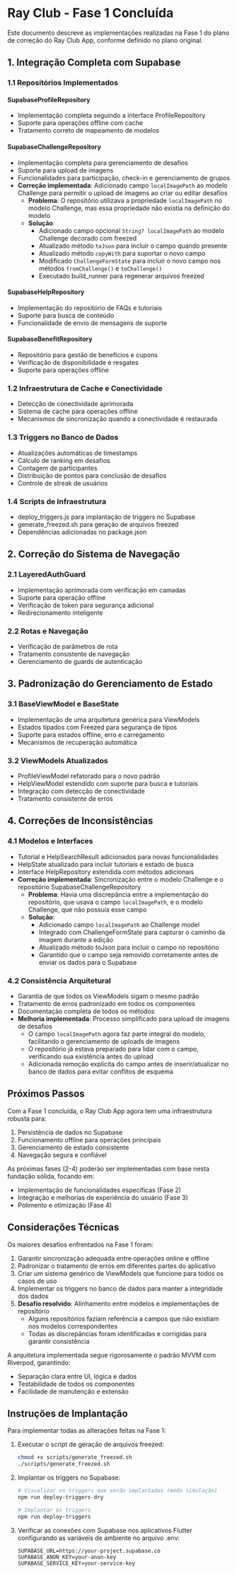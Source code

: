 # Ray Club - Fase 1 Concluída

Este documento descreve as implementações realizadas na Fase 1 do plano de correção do Ray Club App, conforme definido no plano original.

## 1. Integração Completa com Supabase

### 1.1 Repositórios Implementados

#### SupabaseProfileRepository
- Implementação completa seguindo a interface ProfileRepository
- Suporte para operações offline com cache
- Tratamento correto de mapeamento de modelos

#### SupabaseChallengeRepository
- Implementação completa para gerenciamento de desafios
- Suporte para upload de imagens
- Funcionalidades para participação, check-in e gerenciamento de grupos
- **Correção implementada**: Adicionado campo `localImagePath` ao modelo Challenge para permitir o upload de imagens ao criar ou editar desafios
  - **Problema**: O repositório utilizava a propriedade `localImagePath` no modelo Challenge, mas essa propriedade não existia na definição do modelo
  - **Solução**: 
    - Adicionado campo opcional `String? localImagePath` ao modelo Challenge decorado com freezed
    - Atualizado método `toJson` para incluir o campo quando presente
    - Atualizado método `copyWith` para suportar o novo campo
    - Modificado `ChallengeFormState` para incluir o novo campo nos métodos `fromChallenge()` e `toChallenge()`
    - Executado build_runner para regenerar arquivos freezed

#### SupabaseHelpRepository
- Implementação do repositório de FAQs e tutoriais
- Suporte para busca de conteúdo
- Funcionalidade de envio de mensagens de suporte

#### SupabaseBenefitRepository
- Repositório para gestão de benefícios e cupons
- Verificação de disponibilidade e resgates
- Suporte para operações offline

### 1.2 Infraestrutura de Cache e Conectividade

- Detecção de conectividade aprimorada
- Sistema de cache para operações offline
- Mecanismos de sincronização quando a conectividade é restaurada

### 1.3 Triggers no Banco de Dados

- Atualizações automáticas de timestamps
- Cálculo de ranking em desafios
- Contagem de participantes
- Distribuição de pontos para conclusão de desafios
- Controle de streak de usuários

### 1.4 Scripts de Infraestrutura

- deploy_triggers.js para implantação de triggers no Supabase
- generate_freezed.sh para geração de arquivos freezed
- Dependências adicionadas no package.json

## 2. Correção do Sistema de Navegação

### 2.1 LayeredAuthGuard

- Implementação aprimorada com verificação em camadas
- Suporte para operação offline
- Verificação de token para segurança adicional
- Redirecionamento inteligente

### 2.2 Rotas e Navegação

- Verificação de parâmetros de rota
- Tratamento consistente de navegação
- Gerenciamento de guards de autenticação

## 3. Padronização do Gerenciamento de Estado

### 3.1 BaseViewModel e BaseState

- Implementação de uma arquitetura genérica para ViewModels
- Estados tipados com Freezed para segurança de tipos
- Suporte para estados offline, erro e carregamento
- Mecanismos de recuperação automática

### 3.2 ViewModels Atualizados

- ProfileViewModel refatorado para o novo padrão
- HelpViewModel estendido com suporte para busca e tutoriais
- Integração com detecção de conectividade
- Tratamento consistente de erros

## 4. Correções de Inconsistências

### 4.1 Modelos e Interfaces

- Tutorial e HelpSearchResult adicionados para novas funcionalidades
- HelpState atualizado para incluir tutoriais e estado de busca
- Interface HelpRepository estendida com métodos adicionais
- **Correção implementada**: Sincronização entre o modelo Challenge e o repositório SupabaseChallengeRepository
  - **Problema**: Havia uma discrepância entre a implementação do repositório, que usava o campo `localImagePath`, e o modelo Challenge, que não possuía esse campo
  - **Solução**: 
    - Adicionado campo `localImagePath` ao Challenge model
    - Integrado com ChallengeFormState para capturar o caminho da imagem durante a edição
    - Atualizado método toJson para incluir o campo no repositório
    - Garantido que o campo seja removido corretamente antes de enviar os dados para o Supabase

### 4.2 Consistência Arquitetural

- Garantia de que todos os ViewModels sigam o mesmo padrão
- Tratamento de erros padronizado em todos os componentes
- Documentação completa de todos os métodos
- **Melhoria implementada**: Processo simplificado para upload de imagens de desafios
  - O campo `localImagePath` agora faz parte integral do modelo, facilitando o gerenciamento de uploads de imagens
  - O repositório já estava preparado para lidar com o campo, verificando sua existência antes do upload
  - Adicionada remoção explícita do campo antes de inserir/atualizar no banco de dados para evitar conflitos de esquema

## Próximos Passos

Com a Fase 1 concluída, o Ray Club App agora tem uma infraestrutura robusta para:

1. Persistência de dados no Supabase
2. Funcionamento offline para operações principais
3. Gerenciamento de estado consistente
4. Navegação segura e confiável

As próximas fases (2-4) poderão ser implementadas com base nesta fundação sólida, focando em:

- Implementação de funcionalidades específicas (Fase 2)
- Integração e melhorias de experiência do usuário (Fase 3)
- Polimento e otimização (Fase 4)

## Considerações Técnicas

Os maiores desafios enfrentados na Fase 1 foram:

1. Garantir sincronização adequada entre operações online e offline
2. Padronizar o tratamento de erros em diferentes partes do aplicativo
3. Criar um sistema genérico de ViewModels que funcione para todos os casos de uso
4. Implementar os triggers no banco de dados para manter a integridade dos dados
5. **Desafio resolvido**: Alinhamento entre modelos e implementações de repositório
   - Alguns repositórios faziam referência a campos que não existiam nos modelos correspondentes
   - Todas as discrepâncias foram identificadas e corrigidas para garantir consistência

A arquitetura implementada segue rigorosamente o padrão MVVM com Riverpod, garantindo:

- Separação clara entre UI, lógica e dados
- Testabilidade de todos os componentes
- Facilidade de manutenção e extensão

## Instruções de Implantação

Para implementar todas as alterações feitas na Fase 1:

1. Executar o script de geração de arquivos freezed:
   ```bash
   chmod +x scripts/generate_freezed.sh
   ./scripts/generate_freezed.sh
   ```

2. Implantar os triggers no Supabase:
   ```bash
   # Visualizar os triggers que serão implantados (modo simulação)
   npm run deploy-triggers-dry
   
   # Implantar os triggers
   npm run deploy-triggers
   ```

3. Verificar as conexões com Supabase nos aplicativos Flutter configurando as variáveis de ambiente no arquivo .env:
   ```
   SUPABASE_URL=https://your-project.supabase.co
   SUPABASE_ANON_KEY=your-anon-key
   SUPABASE_SERVICE_KEY=your-service-key
   ``` 